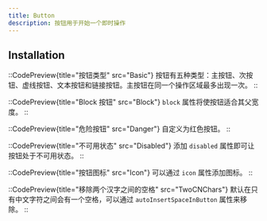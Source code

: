 ```yaml
---
title: Button
description: 按钮用于开始一个即时操作
---
```


## Installation

::CodePreview{title="按钮类型" src="Basic"}
按钮有五种类型：主按钮、次按钮、虚线按钮、文本按钮和链接按钮。主按钮在同一个操作区域最多出现一次。
::

::CodePreview{title="Block 按钮" src="Block"}
`block` 属性将使按钮适合其父宽度。
::

::CodePreview{title="危险按钮" src="Danger"}
自定义为红色按钮。
::

::CodePreview{title="不可用状态" src="Disabled"}
添加 `disabled` 属性即可让按钮处于不可用状态。
::

::CodePreview{title="按钮图标" src="Icon"}
可以通过 `icon` 属性添加图标。
::

::CodePreview{title="移除两个汉字之间的空格" src="TwoCNChars"}
默认在只有中文字符之间会有一个空格，可以通过 `autoInsertSpaceInButton` 属性来移除。
::
